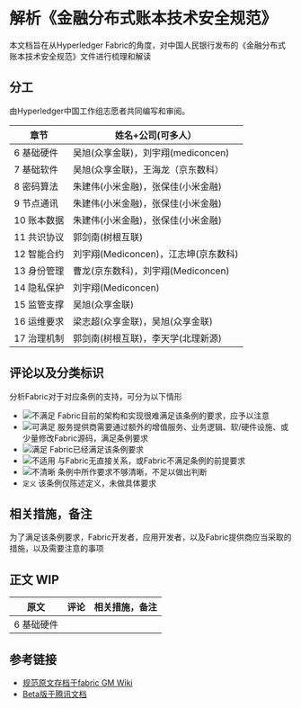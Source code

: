 # 解析《金融分布式账本技术安全规范》

本文档旨在从Hyperledger Fabric的角度，对中国人民银行发布的《金融分布式账本技术安全规范》文件进行梳理和解读


## 分工
由Hyperledger中国工作组志愿者共同编写和审阅。

| 章节      | 姓名+公司(可多人）                |
|---------|---------------------------|
| 6 基础硬件  | 吴旭(众享金联)，刘宇翔(mediconcen)  |
| 7 基础软件  | 吴旭(众享金联)，王海龙（京东数科）        |
| 8 密码算法  | 朱建伟(小米金融)，张保佳(小米金融)       |
| 9 节点通讯  | 朱建伟(小米金融)，张保佳(小米金融)       |
| 10 账本数据 | 朱建伟(小米金融)，张保佳(小米金融)       |
| 11 共识协议 | 郭剑南(树根互联)                 |
| 12 智能合约 | 刘宇翔(Mediconcen)，江志坤(京东数科) |
| 13 身份管理 | 曹龙(京东数科)，刘宇翔(Mediconcen)  |
| 14 隐私保护 | 刘宇翔(Mediconcen)           |
| 15 监管支撑 | 吴旭(众享金联)                  |
| 16 运维要求 | 梁志超(众享金联)，吴旭(众享金联)        |
| 17 治理机制 | 郭剑南(树根互联)，李天学(北理新源)       |


## 评论以及分类标识
分析Fabric对于对应条例的支持，可分为以下情形
- ![不满足](https://img.shields.io/badge/-%E4%B8%8D%E6%BB%A1%E8%B6%B3-critical) Fabric目前的架构和实现很难满足该条例的要求，应予以注意
- ![可满足](https://img.shields.io/badge/-%E5%8F%AF%E6%BB%A1%E8%B6%B3-yellow)  服务提供商需要通过额外的增值服务、业务逻辑、软/硬件设施、或少量修改Fabric源码，满足条例要求
- ![满足](https://img.shields.io/badge/-%E6%BB%A1%E8%B6%B3-brightgreen) Fabric已经满足该条例要求
- ![不适用](https://img.shields.io/badge/-%E4%B8%8D%E9%80%82%E7%94%A8-lightgrey)  与Fabric无直接关系，或Fabric不满足条例的前提要求
- ![不清晰](https://img.shields.io/badge/-%E4%B8%8D%E6%B8%85%E6%99%B0-blue)  条例中所作要求不够清晰，不足以做出判断
- `定义`  该条例仅陈述定义，未做具体要求

## 相关措施，备注
为了满足该条例要求，Fabric开发者，应用开发者，以及Fabric提供商应当采取的措施，以及需要注意的事项

## 正文 WIP
| 原文| 评论| 相关措施，备注|
|--------------------------------------------------------------|------------------------------------------------------------------------------------------------------------------------------------------|---------------------------------------------------------------|
| 6 基础硬件| |                                                               

## 参考链接
- [规范原文存档于fabric GM Wiki](https://github.com/Hyperledger-TWGC/fabric-gm-wiki/blob/master/%E5%8F%82%E8%80%83%E6%A0%87%E5%87%86/%E9%87%91%E8%9E%8D%E5%88%86%E5%B8%83%E5%BC%8F%E8%B4%A6%E6%9C%AC%E6%8A%80%E6%9C%AF%E5%AE%89%E5%85%A8%E8%A7%84%E8%8C%83.pdf)
- [Beta版于腾讯文档](https://docs.qq.com/doc/DV1VMenFiQXBpeFZK?_t=1613374668034)
